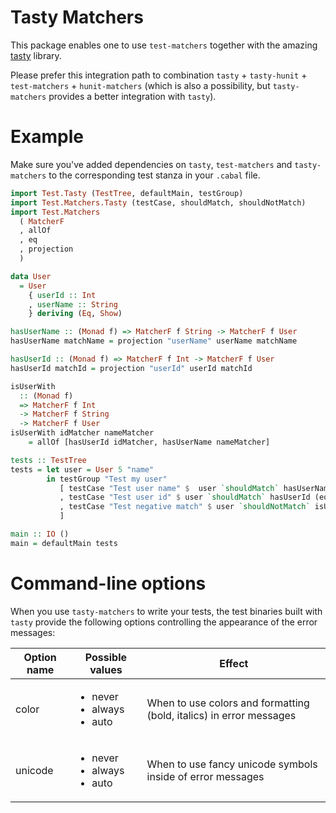 # Tasty Matchers

This package enables one to use `test-matchers` together with the amazing
[tasty](http://hackage.haskell.org/package/tasty) library.

Please prefer this integration path to combination `tasty` + `tasty-hunit` +
`test-matchers` + `hunit-matchers` (which is also a possibility, but
`tasty-matchers` provides a better integration with `tasty`).

# Example

Make sure you've added dependencies on `tasty`, `test-matchers` and
`tasty-matchers` to the corresponding test stanza in your `.cabal` file.

```haskell
import Test.Tasty (TestTree, defaultMain, testGroup)
import Test.Matchers.Tasty (testCase, shouldMatch, shouldNotMatch)
import Test.Matchers
  ( MatcherF
  , allOf
  , eq
  , projection
  )

data User
  = User
    { userId :: Int
    , userName :: String
    } deriving (Eq, Show)

hasUserName :: (Monad f) => MatcherF f String -> MatcherF f User
hasUserName matchName = projection "userName" userName matchName

hasUserId :: (Monad f) => MatcherF f Int -> MatcherF f User
hasUserId matchId = projection "userId" userId matchId

isUserWith
  :: (Monad f)
  => MatcherF f Int
  -> MatcherF f String
  -> MatcherF f User
isUserWith idMatcher nameMatcher
    = allOf [hasUserId idMatcher, hasUserName nameMatcher]

tests :: TestTree
tests = let user = User 5 "name"
        in testGroup "Test my user"
           [ testCase "Test user name" $  user `shouldMatch` hasUserName (eq "name")
           , testCase "Test user id" $ user `shouldMatch` hasUserId (eq 5)
           , testCase "Test negative match" $ user `shouldNotMatch` isUserWith (eq 1) (eq "name")
           ]

main :: IO ()
main = defaultMain tests
```

# Command-line options

When you use `tasty-matchers` to write your tests, the test binaries
built with `tasty` provide the following options controlling the
appearance of the error messages:

<table>
<thead>
  <tr>
    <th>Option name</th>
    <th>Possible values</th>
    <th>Effect</th>
  </tr>
</thead>
<tbody>
  <tr>
    <td>color</td>
    <td><ul><li>never<li>always<li>auto</ul></td>
    <td>When to use colors and formatting (bold, italics) in error messages</td>
  </tr>
  <tr>
    <td>unicode</td>
    <td><ul><li>never<li>always<li>auto</ul></td>
    <td>When to use fancy unicode symbols inside of error messages</td>
  </tr>
</tbody>
</table>
